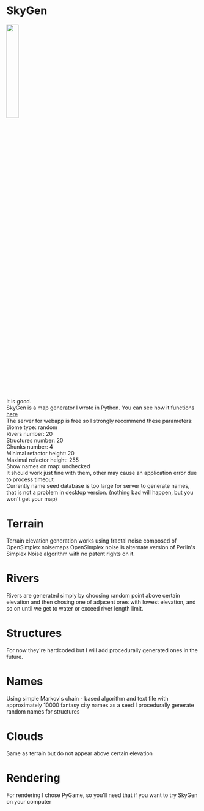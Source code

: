 # SkyGen
<img src="http://skygen.herokuapp.com/static/lang-logo.png" width="25%" height="25%"/><br>
It is good.<br>
SkyGen is a map generator I wrote in Python.
You can see how it functions <a href="http://skygen.herokuapp.com">here</a><br>
The server for webapp is free so I strongly recommend these parameters:<br>
Biome type: random<br>
Rivers number: 20<br>
Structures number: 20<br>
Chunks number: 4<br>
Minimal refactor height: 20<br>
Maximal refactor height: 255<br>
Show names on map: unchecked<br>
It should work just fine with them, other may cause an application error due to process timeout<br>
Currently name seed database is too large for server to generate names, that is not a problem
in desktop version.
(nothing bad will happen, but you won't get your map)
# Terrain
Terrain elevation generation works using fractal noise composed of OpenSimplex noisemaps
OpenSimplex noise is alternate version of Perlin's Simplex Noise algorithm with
no patent rights on it.
# Rivers
Rivers are generated simply by choosing random point above certain elevation and then chosing
one of adjacent ones with lowest elevation, and so on until we get to water or exceed river length limit.
# Structures
For now they're hardcoded but I will add procedurally generated ones in the future.
# Names
Using simple Markov's chain - based algorithm and text file with approximately 10000 fantasy city names as a seed
I procedurally generate random names for structures
# Clouds
Same as terrain but do not appear above certain elevation
# Rendering
For rendering I chose PyGame, so you'll need that if you want to try SkyGen on your computer
